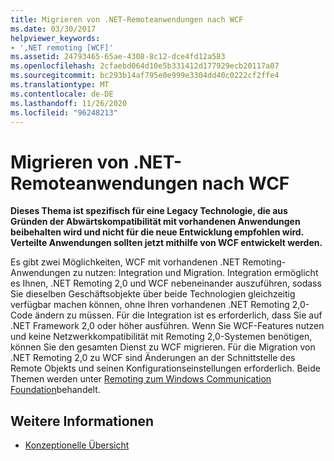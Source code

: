 ```yaml
---
title: Migrieren von .NET-Remoteanwendungen nach WCF
ms.date: 03/30/2017
helpviewer_keywords:
- ',NET remoting [WCF]'
ms.assetid: 24793465-65ae-4308-8c12-dce4fd12a583
ms.openlocfilehash: 2cfaebd064d10e5b331412d177929ecb20117a07
ms.sourcegitcommit: bc293b14af795e0e999e3304dd40c0222cf2ffe4
ms.translationtype: MT
ms.contentlocale: de-DE
ms.lasthandoff: 11/26/2020
ms.locfileid: "96248213"
---
```

# <a name="migrating-net-remoting-applications-to-wcf"></a>Migrieren von .NET-Remoteanwendungen nach WCF

**Dieses Thema ist spezifisch für eine Legacy Technologie, die aus Gründen der Abwärtskompatibilität mit vorhandenen Anwendungen beibehalten wird und nicht für die neue Entwicklung empfohlen wird. Verteilte Anwendungen sollten jetzt mithilfe von WCF entwickelt werden.**  
  
 Es gibt zwei Möglichkeiten, WCF mit vorhandenen .NET Remoting-Anwendungen zu nutzen: Integration und Migration. Integration ermöglicht es Ihnen, .NET Remoting 2,0 und WCF nebeneinander auszuführen, sodass Sie dieselben Geschäftsobjekte über beide Technologien gleichzeitig verfügbar machen können, ohne Ihren vorhandenen .NET Remoting 2,0-Code ändern zu müssen. Für die Integration ist es erforderlich, dass Sie auf .NET Framework 2,0 oder höher ausführen. Wenn Sie WCF-Features nutzen und keine Netzwerkkompatibilität mit Remoting 2,0-Systemen benötigen, können Sie den gesamten Dienst zu WCF migrieren. Für die Migration von .NET Remoting 2,0 zu WCF sind Änderungen an der Schnittstelle des Remote Objekts und seinen Konfigurationseinstellungen erforderlich. Beide Themen werden unter [Remoting zum Windows Communication Foundation](/previous-versions/aa730857(v=vs.80))behandelt.  
  
## <a name="see-also"></a>Weitere Informationen

- [Konzeptionelle Übersicht](../conceptual-overview.md)
